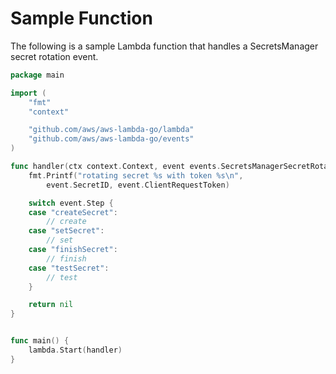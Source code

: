 # Sample Function

The following is a sample Lambda function that handles a SecretsManager secret rotation event.

```go
package main

import (
    "fmt"
	"context"

	"github.com/aws/aws-lambda-go/lambda"
	"github.com/aws/aws-lambda-go/events"
)

func handler(ctx context.Context, event events.SecretsManagerSecretRotationEvent) error {
	fmt.Printf("rotating secret %s with token %s\n", 
        event.SecretID, event.ClientRequestToken)

    switch event.Step {
	case "createSecret":
		// create
	case "setSecret":
		// set
	case "finishSecret":
		// finish
	case "testSecret":
		// test
	}

    return nil
}


func main() {
	lambda.Start(handler)
}
```
